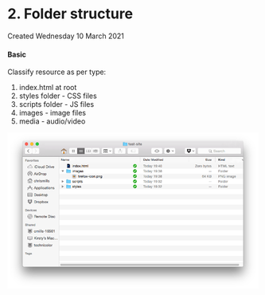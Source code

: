 # 2. Folder structure
Created Wednesday 10 March 2021

#### Basic
Classify resource as per type:

1. index.html at root
2. styles folder - CSS files
3. scripts folder - JS files
4. images - image files
5. media - audio/video

![](./2._Folder_structure/pasted_image.png)

